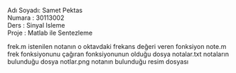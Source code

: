 ﻿Adı Soyadı: Samet Pektas</br>
Numara : 30113002</br>
Ders : Sinyal Isleme</br>
Proje : Matlab ile Sentezleme</br>

frek.m  istenilen notanın o oktavdaki frekans değeri veren fonksiyon
note.m  frek fonksiyonunu çağıran fonksiyonunun olduğu dosya
notalar.txt notaların bulunduğu dosya
notlar.png notanın bulunduğu resim dosyası
